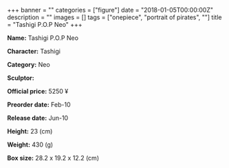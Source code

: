 +++
banner = ""
categories = ["figure"]
date = "2018-01-05T00:00:00Z"
description = ""
images = []
tags = ["onepiece", "portrait of pirates", ""]
title = "Tashigi P.O.P Neo"
+++

**Name:** Tashigi P.O.P Neo

**Character:** Tashigi

**Category:** Neo 

**Sculptor:** 

**Official price:** 5250 ¥

**Preorder date:** Feb-10

**Release date:** Jun-10

**Height:** 23 (cm)

**Weight:** 430 (g)

**Box size:** 28.2 x 19.2 x 12.2 (cm)


